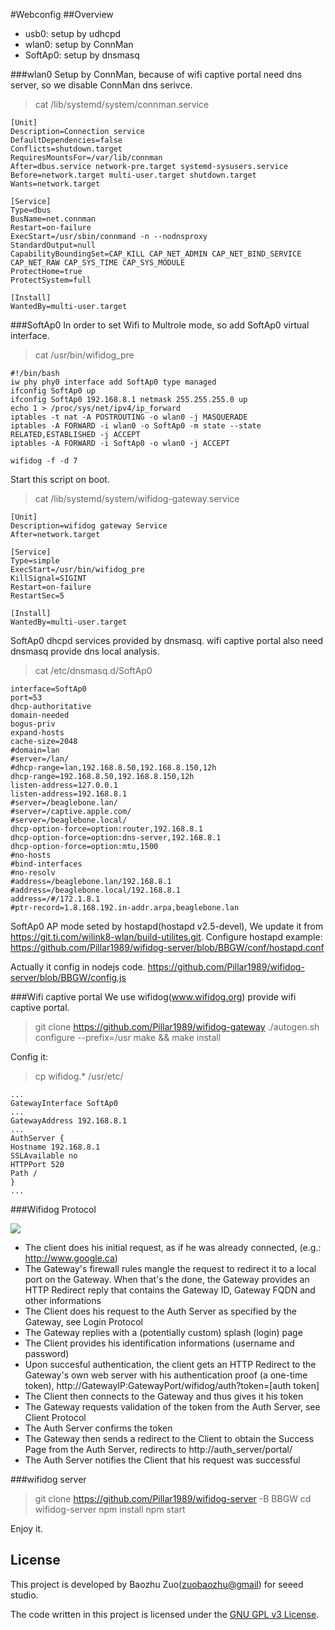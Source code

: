 #Webconfig
##Overview
* usb0: setup by udhcpd
* wlan0: setup by ConnMan
* SoftAp0: setup by dnsmasq

###wlan0
Setup by ConnMan, because of wifi captive portal need dns server, so we disable ConnMan dns serivce.
>cat /lib/systemd/system/connman.service 

	[Unit]
	Description=Connection service
	DefaultDependencies=false
	Conflicts=shutdown.target
	RequiresMountsFor=/var/lib/connman
	After=dbus.service network-pre.target systemd-sysusers.service
	Before=network.target multi-user.target shutdown.target
	Wants=network.target

	[Service]
	Type=dbus
	BusName=net.connman
	Restart=on-failure
	ExecStart=/usr/sbin/connmand -n --nodnsproxy
	StandardOutput=null
	CapabilityBoundingSet=CAP_KILL CAP_NET_ADMIN CAP_NET_BIND_SERVICE CAP_NET_RAW CAP_SYS_TIME CAP_SYS_MODULE
	ProtectHome=true
	ProtectSystem=full

	[Install]
	WantedBy=multi-user.target
###SoftAp0
In order to set Wifi to Multrole mode, so add SoftAp0  virtual interface.
>cat /usr/bin/wifidog_pre

	#!/bin/bash
	iw phy phy0 interface add SoftAp0 type managed
	ifconfig SoftAp0 up
	ifconfig SoftAp0 192.168.8.1 netmask 255.255.255.0 up
	echo 1 > /proc/sys/net/ipv4/ip_forward
	iptables -t nat -A POSTROUTING -o wlan0 -j MASQUERADE
	iptables -A FORWARD -i wlan0 -o SoftAp0 -m state --state RELATED,ESTABLISHED -j ACCEPT
	iptables -A FORWARD -i SoftAp0 -o wlan0 -j ACCEPT

	wifidog -f -d 7

Start this script on boot.
>cat /lib/systemd/system/wifidog-gateway.service

	[Unit]
	Description=wifidog gateway Service
	After=network.target

	[Service]
	Type=simple
	ExecStart=/usr/bin/wifidog_pre
	KillSignal=SIGINT
	Restart=on-failure
	RestartSec=5

	[Install]
	WantedBy=multi-user.target
SoftAp0 dhcpd services provided by dnsmasq. wifi captive portal also need dnsmasq provide dns local analysis.
>cat /etc/dnsmasq.d/SoftAp0

	interface=SoftAp0
	port=53
	dhcp-authoritative
	domain-needed
	bogus-priv
	expand-hosts
	cache-size=2048
	#domain=lan
	#server=/lan/
	#dhcp-range=lan,192.168.8.50,192.168.8.150,12h
	dhcp-range=192.168.8.50,192.168.8.150,12h
	listen-address=127.0.0.1
	listen-address=192.168.8.1
	#server=/beaglebone.lan/
	#server=/captive.apple.com/
	#server=/beaglebone.local/
	dhcp-option-force=option:router,192.168.8.1
	dhcp-option-force=option:dns-server,192.168.8.1
	dhcp-option-force=option:mtu,1500
	#no-hosts 
	#bind-interfaces
	#no-resolv
	#address=/beaglebone.lan/192.168.8.1
	#address=/beaglebone.local/192.168.8.1
	address=/#/172.1.8.1
	#ptr-record=1.8.168.192.in-addr.arpa,beaglebone.lan
SoftAp0 AP mode seted by hostapd(hostapd v2.5-devel), We update it from https://git.ti.com/wilink8-wlan/build-utilites.git. Configure hostapd example:
https://github.com/Pillar1989/wifidog-server/blob/BBGW/conf/hostapd.conf

Actually it config in nodejs code.
https://github.com/Pillar1989/wifidog-server/blob/BBGW/config.js

###Wifi captive portal
We use wifidog(www.wifidog.org) provide wifi captive portal.
>git clone https://github.com/Pillar1989/wifidog-gateway
>./autogen.sh
>configure --prefix=/usr
>make && make install

Config it:
>cp wifidog.* /usr/etc/

	...
	GatewayInterface SoftAp0
	...
	GatewayAddress 192.168.8.1
	...
	AuthServer { 
	Hostname 192.168.8.1
	SSLAvailable no
	HTTPPort 520
	Path /
	}
	...

###Wifidog Protocol

![](https://github.com/Pillar1989/wifidog-server/blob/BBGW/public/image/wifidog-Protocol.png)

* The client does his initial request, as if he was already connected, (e.g.: http://www.google.ca)
* The Gateway's firewall rules mangle the request to redirect it to a local port on the Gateway. When that's the done, the Gateway provides an HTTP Redirect reply that contains the Gateway ID, Gateway FQDN and other informations
* The Client does his request to the Auth Server as specified by the Gateway, see Login Protocol
* The Gateway replies with a (potentially custom) splash (login) page
* The Client provides his identification informations (username and password)
* Upon succesful authentication, the client gets an HTTP Redirect to the Gateway's own web server with his authentication proof (a one-time token), http://GatewayIP:GatewayPort/wifidog/auth?token=[auth token]
* The Client then connects to the Gateway and thus gives it his token
* The Gateway requests validation of the token from the Auth Server, see Client Protocol
* The Auth Server confirms the token
* The Gateway then sends a redirect to the Client to obtain the Success Page from the Auth Server, redirects to http://auth_server/portal/
* The Auth Server notifies the Client that his request was successful


###wifidog server
>git clone https://github.com/Pillar1989/wifidog-server -B BBGW
>cd wifidog-server
>npm install
>npm start

Enjoy it.

## License

This project is developed by Baozhu Zuo(<zuobaozhu@gmail>) for seeed studio. 

The code written in this project is licensed under the [GNU GPL v3 License](http://www.gnu.org/licenses/gpl-3.0.en.html). 

